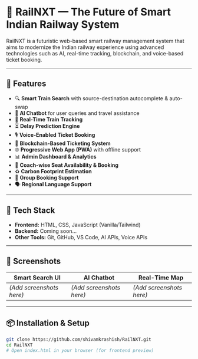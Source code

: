 # 🚆 RailNXT — The Future of Smart Indian Railway System

RailNXT is a futuristic web-based smart railway management system that aims to modernize the Indian railway experience using advanced technologies such as AI, real-time tracking, blockchain, and voice-based ticket booking.

---

## 🌟 Features

- 🔍 **Smart Train Search** with source-destination autocomplete & auto-swap
- 🧠 **AI Chatbot** for user queries and travel assistance
- 📍 **Real-Time Train Tracking**
- ⏳ **Delay Prediction Engine**
- 🎙️ **Voice-Enabled Ticket Booking**
- 🔐 **Blockchain-Based Ticketing System**
- 🌐 **Progressive Web App (PWA)** with offline support
- 📊 **Admin Dashboard & Analytics**
- 🧾 **Coach-wise Seat Availability & Booking**
- ♻️ **Carbon Footprint Estimation**
- 👥 **Group Booking Support**
- 🗣️ **Regional Language Support**

---

## 📁 Tech Stack

- **Frontend:** HTML, CSS, JavaScript (Vanilla/Tailwind)
- **Backend:** Coming soon...
- **Other Tools:** Git, GitHub, VS Code, AI APIs, Voice APIs

---

## 📸 Screenshots

| Smart Search UI | AI Chatbot | Real-Time Map |
|------------------|------------|----------------|
| *(Add screenshots here)* | *(Add screenshots here)* | *(Add screenshots here)* |

---

## 📦 Installation & Setup

```bash
git clone https://github.com/shivamkrashish/RailNXT.git
cd RailNXT
# Open index.html in your browser (for frontend preview)
